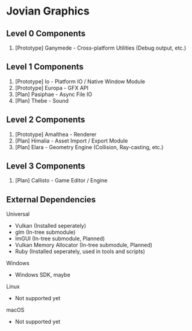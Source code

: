 # Jovian Graphics

## Level 0 Components

1. [Prototype] Ganymede - Cross-platform Utilities (Debug output, etc.)

## Level 1 Components

1. [Prototype] Io - Platform IO / Native Window Module
2. [Prototype] Europa - GFX API
3. [Plan] Pasiphae - Async File IO
4. [Plan] Thebe - Sound

## Level 2 Components

1. [Prototype] Amalthea - Renderer
2. [Plan] Himalia - Asset Import / Export Module
3. [Plan] Elara - Geometry Engine (Collision, Ray-casting, etc.)

## Level 3 Components

1. [Plan] Callisto - Game Editor / Engine

## External Dependencies

Universal
- Vulkan (Installed seperately)
- glm (In-tree submodule)
- ImGUI (In-tree submodule, Planned)
- Vulkan Memory Allocator (In-tree submodule, Planned)
- Ruby (Installed seperately, used in tools and scripts)

Windows
- Windows SDK, maybe

Linux
- Not supported yet

macOS
- Not supported yet
